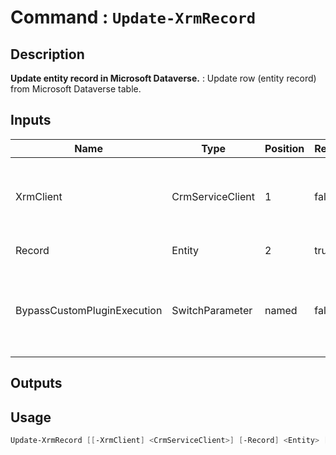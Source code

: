 ﻿# Command : `Update-XrmRecord` 

## Description

**Update entity record in Microsoft Dataverse.** : Update row (entity record) from Microsoft Dataverse table.

## Inputs

Name|Type|Position|Required|Default|Description
----|----|--------|--------|-------|-----------
XrmClient|CrmServiceClient|1|false|$Global:XrmClient|Xrm connector initialized to target instance. Use latest one by default. (CrmServiceClient)
Record|Entity|2|true||Record (row) to update.
BypassCustomPluginExecution|SwitchParameter|named|false|False|Specify wether involved plugins should be triggered or not during this operation. (Default: False)

## Outputs

## Usage

```Powershell 
Update-XrmRecord [[-XrmClient] <CrmServiceClient>] [-Record] <Entity> [-BypassCustomPluginExecution] [<CommonParameters>]
``` 


